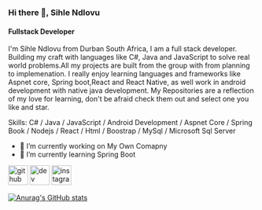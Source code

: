 ### Hi there 👋, Sihle Ndlovu
#### Fullstack Developer

I'm Sihle Ndlovu from Durban South Africa, I am a full stack developer. Building my craft with languages like C#, Java and JavaScript to solve real world problems.All my projects are built from the group with from planning to implemenation. I really enjoy learning languages and frameworks like Aspnet core, Spring boot,React and React Native, as well work in android development with native java development. My Repositories are a reflection of my love for learning, don't be afraid check them out and select one you like and star.

Skills: C# / Java / JavaScript / Android Development / Aspnet Core / Spring Book / Nodejs / React / Html / Boostrap / MySql / Microsoft Sql Server

- 🔭 I’m currently working on My Own Comapny 
- 🌱 I’m currently learning Spring Boot 


[<img src='https://cdn.jsdelivr.net/npm/simple-icons@3.0.1/icons/github.svg' alt='github' height='40'>](https://github.com/SihleGatsheni)  [<img src='https://cdn.jsdelivr.net/npm/simple-icons@3.0.1/icons/dev-dot-to.svg' alt='dev' height='40'>](https://dev.to/SihleGatsheni)  [<img src='https://cdn.jsdelivr.net/npm/simple-icons@3.0.1/icons/instagram.svg' alt='instagram' height='40'>](https://www.instagram.com/KingGatsheni/)  



[![Anurag's GitHub stats](https://github-readme-stats.vercel.app/api?username=SihleGatsheni)](https://github.com/anuraghazra/github-readme-stats)

